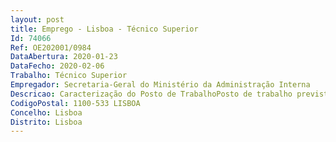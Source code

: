 ```yaml
--- 
layout: post
title: Emprego - Lisboa - Técnico Superior
Id: 74066
Ref: OE202001/0984
DataAbertura: 2020-01-23
DataFecho: 2020-02-06
Trabalho: Técnico Superior
Empregador: Secretaria-Geral do Ministério da Administração Interna
Descricao: Caracterização do Posto de TrabalhoPosto de trabalho previsto no mapa de pessoal da Secretaria Geral, com funções de grau de complexidade 3, a exercer na Direção de Serviços de Gestão Orçamental e Financeira (DSGOF) na área de atividade, conforme artº 2º da Portaria nº 145 2014, de 16 de julho, publicada no D.R, 2ª Série nº 135, de 16 de julho, de 2014, que estabelece a Estrutura Nuclear da Secretaria Geral da Administração Interna.
CodigoPostal: 1100-533 LISBOA
Concelho: Lisboa
Distrito: Lisboa
--- 
```

